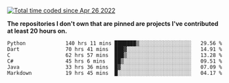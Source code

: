 <a href="https://wakatime.com/@9797ee4f-4108-45bb-8fc2-b36b9c1a1c89"><img src="https://wakatime.com/badge/user/9797ee4f-4108-45bb-8fc2-b36b9c1a1c89.svg?style=for-the-badge" alt="Total time coded since Apr 26 2022" /></a>

**The repositories I don't own that are pinned are projects I've contributed at least 20 hours on.**

<!--START_SECTION:waka-->

```text
Python             140 hrs 11 mins ███████▒░░░░░░░░░░░░░░░░░   29.56 %
Dart               70 hrs 41 mins  ███▓░░░░░░░░░░░░░░░░░░░░░   14.91 %
C                  62 hrs 57 mins  ███▒░░░░░░░░░░░░░░░░░░░░░   13.28 %
C#                 45 hrs 6 mins   ██▒░░░░░░░░░░░░░░░░░░░░░░   09.51 %
Java               33 hrs 36 mins  █▓░░░░░░░░░░░░░░░░░░░░░░░   07.09 %
Markdown           19 hrs 45 mins  █░░░░░░░░░░░░░░░░░░░░░░░░   04.17 %
```

<!--END_SECTION:waka-->

